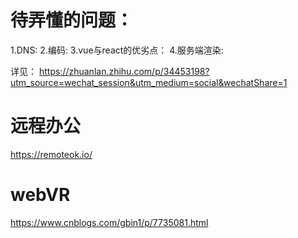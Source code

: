 # 待弄懂的问题：
1.DNS:
2.编码:
3.vue与react的优劣点：
4.服务端渲染:


详见：
  https://zhuanlan.zhihu.com/p/34453198?utm_source=wechat_session&utm_medium=social&wechatShare=1

# 远程办公
  https://remoteok.io/

# webVR
  https://www.cnblogs.com/gbin1/p/7735081.html


